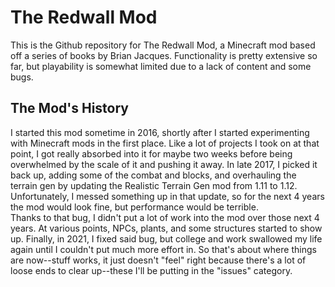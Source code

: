 # The Redwall Mod
This is the Github repository for The Redwall Mod, a Minecraft mod based off a series of books by Brian Jacques. Functionality is pretty extensive so far, but playability is somewhat limited due to a lack of content and some bugs. 
## The Mod's History
I started this mod sometime in 2016, shortly after I started experimenting with Minecraft mods in the first place. Like a lot of projects I took on at that point, I got really absorbed into it for maybe two weeks before being overwhelmed by the scale of it and pushing it away. In late 2017, I picked it back up, adding some of the combat and blocks, and overhauling the terrain gen by updating the Realistic Terrain Gen mod from 1.11 to 1.12. Unfortunately, I messed something up in that update, so for the next 4 years the mod would look fine, but performance would be terrible.<br>
Thanks to that bug, I didn't put a lot of work into the mod over those next 4 years. At various points, NPCs, plants, and some structures started to show up. Finally, in 2021, I fixed said bug, but college and work swallowed my life again until I couldn't put much more effort in. So that's about where things are now--stuff works, it just doesn't "feel" right because there's a lot of loose ends to clear up--these I'll be putting in the "issues" category.
